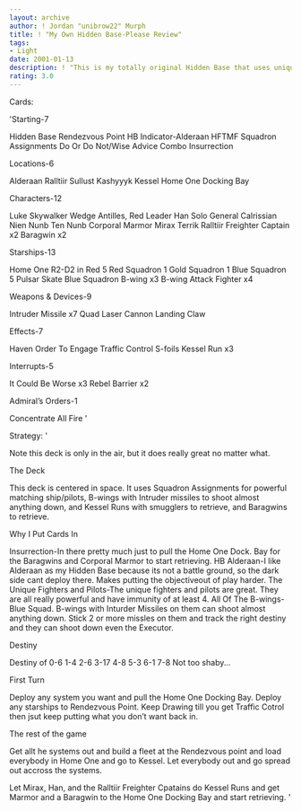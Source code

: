 ```yaml
---
layout: archive
author: ! Jordan "unibrow22" Murph
title: ! "My Own Hidden Base-Please Review"
tags:
- Light
date: 2001-01-13
description: ! "This is my totally original Hidden Base that uses unique fighters along with B-wings to control systems and shoot almost anything down."
rating: 3.0
---
```

Cards: 

'Starting-7

Hidden Base
Rendezvous Point
HB Indicator-Alderaan
HFTMF
Squadron Assignments
Do Or Do Not/Wise Advice Combo
Insurrection

Locations-6

Alderaan
Ralltiir
Sullust
Kashyyyk
Kessel
Home One Docking Bay

Characters-12

Luke Skywalker
Wedge Antilles, Red Leader
Han Solo
General Calrissian
Nien Nunb
Ten Nunb
Corporal Marmor
Mirax Terrik
Ralltiir Freighter Captain x2
Baragwin x2

Starships-13

Home One
R2-D2 in Red 5
Red Squadron 1
Gold Squadron 1
Blue Squadron 5
Pulsar Skate
Blue Squadron B-wing x3
B-wing Attack Fighter x4

Weapons & Devices-9

Intruder Missile x7
Quad Laser Cannon
Landing Claw

Effects-7

Haven
Order To Engage
Traffic Control
S-foils
Kessel Run x3

Interrupts-5

It Could Be Worse x3
Rebel Barrier x2

Admiral’s Orders-1

Concentrate All Fire '

Strategy: '

Note this deck is only in the air, but it does really great no matter what.

The Deck

 This deck is centered in space. It uses Squadron Assignments for powerful matching ship/pilots, B-wings with Intruder missiles to shoot almost anything down, and Kessel Runs with smugglers to retrieve, and Baragwins to retrieve.

Why I Put Cards In

 Insurrection-In there pretty much just to pull the Home One Dock. Bay for the Baragwins and Corporal Marmor to start retrieving.
 HB Alderaan-I like Alderaan as my Hidden Base because its not a battle ground, so the dark side cant deploy there. Makes putting the objectiveout of play harder.
 The Unique Fighters and Pilots-The unique fighters and pilots are great. They are all really powerful and have immunity of at least 4.
 All Of The B-wings- Blue Squad. B-wings with Inturder Missiles on them can shoot almost anything down. Stick 2 or more missles on them and track the right destiny and they can shoot down even the Executor.


Destiny

Destiny of 0-6
	   1-4
	   2-6
	   3-17
	   4-8
	   5-3
	   6-1
	   7-8
Not too shaby...

First Turn

Deploy any system you want and pull the Home One Docking Bay. Deploy any starships to Rendezvous Point. Keep Drawing till you get Traffic Cotrol then jsut keep putting what you don’t want back in.

The rest of the game

Get allt he systems out and build a fleet at the Rendezvous point and load everybody in Home One and go to Kessel. Let everybody out and go spread out accross the systems.

Let Mirax, Han, and the Ralltiir Freighter Cpatains do Kessel Runs and get Marmor and a Baragwin to the Home One Docking Bay and start retrieving.
'